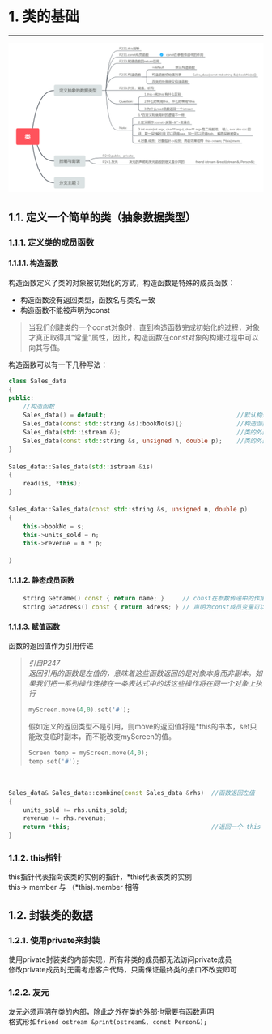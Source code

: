 # 1. 类的基础
-----------

![](pics/_1527651533_28213.png)

## 1.1. 定义一个简单的类（抽象数据类型）
### 1.1.1. 定义类的成员函数
#### 1.1.1.1. 构造函数
构造函数定义了类的对象被初始化的方式，构造函数是特殊的成员函数：
* 构造函数没有返回类型，函数名与类名一致
* 构造函数不能被声明为const
>当我们创建类的一个const对象时，直到构造函数完成初始化的过程，对象才真正取得其“常量”属性，因此，构造函数在const对象的构建过程中可以向其写值。

构造函数可以有一下几种写法：
```cpp
class Sales_data
{
public:
	//构造函数
	Sales_data() = default;                                    //默认构造函数
	Sales_data(const std::string &s):bookNo(s){}               //构造函数初始值列表
	Sales_data(std::istream &);                                //类的外部定义构造函数
	Sales_data(const std::string &s, unsigned n, double p);    //类的外部显式赋值
}

Sales_data::Sales_data(std::istream &is)
{
	read(is, *this);
}

Sales_data::Sales_data(const std::string &s, unsigned n, double p)
{
	this->bookNo = s;
	this->units_sold = n;
	this->revenue = n * p;

}
```
#### 1.1.1.2. 静态成员函数

```cpp
	string Getname() const { return name; }		// const在参数传递中的作用 https://blog.csdn.net/zheng19880607/article/details/23883437
	string Getadress() const { return adress; }	// 声明为const成员变量可以保证不会修改数据成员
```
#### 1.1.1.3. 赋值函数
函数的返回值作为引用传递
>*引自P247<br>
>返回引用的函数是左值的，意味着这些函数返回的是对象本身而非副本。如果我们把一系列操作连接在一条表达式中的话这些操作将在同一个对象上执行*
>```cpp
>myScreen.move(4,0).set('#');
>```
>假如定义的返回类型不是引用，则move的返回值将是*this的书本，set只能改变临时副本，而不能改变myScreen的值。
>```cpp
>Screen temp = myScreen.move(4,0);
>temp.set('#');
>```
<br>

```cpp
Sales_data& Sales_data::combine(const Sales_data &rhs)	//函数返回左值
{
	units_sold += rhs.units_sold;
	revenue += rhs.revenue;
	return *this;										//返回一个 this 指针的解引用，即执行该函数的对象
}
```

### 1.1.2. this指针
this指针代表指向该类的实例的指针，\*this代表该类的实例<br>
this-> member 与 （*this).member 相等

## 1.2. 封装类的数据
### 1.2.1. 使用private来封装
 使用private封装类的内部实现，所有非类的成员都无法访问private成员<br>
 修改private成员时无需考虑客户代码，只需保证最终类的接口不改变即可
 
### 1.2.2. 友元
 友元必须声明在类的内部，除此之外在类的外部也需要有函数声明<br>
 格式形如`friend ostream &print(ostream&, const Person&);`
 